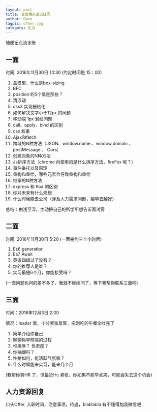 ```yaml
---
layout: post
title: 百度糯米面试经历
author: Owen
tagpic: other.jpg
category: 生活
---
```


随便记点流水账

## 一面

时间: 2016年11月30日 14:30 (约定时间是 15：00)

1. 盒模型，什么是box-sizing
2. BFC
3. position 的5个值是那些？
4. 清浮动
5. css3 实现栅格化
6. 如何解决文字小于12px 的问题
7. 移动端 1px 划线问题
8. call、apply、bind 的区别
9. css 权重
10. Ajax和fetch
11. 跨域的N种方法（JSON、window.name 、window.domain 、 postMessage 、 Cors）
12. 创建对象的N种方法
13. Js排序方法（chrome 内使用的是什么排序方法，fireFox 呢？）
14. 事件委托以及原理
15. 重构和重绘，哪些元素会导致重构和重绘
16. 继承的N种方法
17. express 和 Koa 的区别
18. 你对未来有什么规划
19. 什么时候能去公司（涉及人力需求问题，越早去越好）

总结：由浅至深，主动把自己的所学所想告诉面试官


## 二面

时间: 2016年11月30日 5:20 (一面完约三个小时后)

1. Es6 generatior
2. Es7 Await
3. 英语四级过了没有？
4. 你的推荐人是谁？
5. 实习最短6个月，你能接受吗？

(一面问题也问的差不多了，我就不继续问了，等下我帮你联系三面吧)

## 三面

时间：2016年12月3日 2:00

情况：leader 面，十分紧张反胃，把刚吃的午餐全吐完了

1. 简单介绍你自己
2. 聊聊你学前端的过程
3. 堆排序？ 负责度？
4. 你抽烟吗？
5. 性格如何，能活跃气氛嘛？
6. 什么时候能来实习，能来几个月

(我帮你转HR 了，但最近Hc 紧张，你如果不能早点来，可能会失去这个机会)

## 人力资源回复

口头Offer, 入职时间，注意事项，待遇，blablabla
有不懂得加我微信吧
